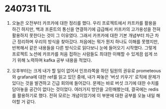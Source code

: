 # 240731 TIL
1. 오늘은 오전부터 카프카에 대한 정리를 했다. 우리 프로젝트에서 카프카를 활용을 하긴 하지만, 백과 프론트의 통신을 연결하기에 급급해서 카프카의 고가용성을 전혀 활용하지 못한다는 것이 그 이유였다. 그래서 카프카에 대한 기본 개념부터 차근 차근 정리하며 우리의 방식을 찾아갔다. 처음에는 뭐가 뭔지 하나도 이해를 못했지만, 반복해서 같은 내용들을 다른 방식으로 읽다보니 눈에 들어오기 시작했다. 그렇게 프로젝트 노션에 카프카를 처음 접하는 사람들도 최대한 이해할 수 있게끔 쉽게 쓰기 위해 노력하며 kafka 공부 내용을 적었다. 

2. 오후부터는 크게 내가 할 일이 없어서 인프라쪽을 하던 팀원의 권유로 prometeous와 grafana에 대한 ref를 읽고 있던 중에, 내가 짜놓은 '버섯 키우기' 로직에 문제가 있다는 것을 발견하고 긴급 회의에 들어갔다. 문제는 바로 버섯 크기에 대한 수치를 담아놓을 공간이 없다는 것이었다. 여러가지 방안을 고민해봤는데, 결국에는 redis를 활용하기로 했다. 전혀 모르는 개념이었기에 이 부분에 대한 공부를 오늘 내일 해야할 거 같다.